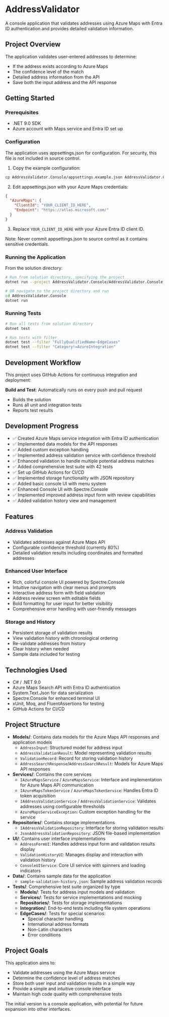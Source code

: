 # AddressValidator

A console application that validates addresses using Azure Maps with Entra ID authentication and provides detailed validation information.

## Project Overview

The application validates user-entered addresses to determine:

- If the address exists according to Azure Maps
- The confidence level of the match
- Detailed address information from the API
- Save both the input address and the API response

<!-- Demo GIF placeholder - will be visible when uncommenting -->
<!--
## Demo

![Address Validator Demo](demo/address-validator-demo.gif)
*Quick demonstration of the address validation workflow*
-->

## Getting Started

### Prerequisites
- .NET 9.0 SDK
- Azure account with Maps service and Entra ID set up

### Configuration
The application uses appsettings.json for configuration. For security, this file is not included in source control.

1. Copy the example configuration:
```bash
cp AddressValidator.Console/appsettings.example.json AddressValidator.Console/appsettings.json
```

2. Edit appsettings.json with your Azure Maps credentials:
```json
{
  "AzureMaps": {
    "ClientId": "YOUR_CLIENT_ID_HERE",
    "Endpoint": "https://atlas.microsoft.com/"
  }
}
```

3. Replace `YOUR_CLIENT_ID_HERE` with your Azure Entra ID client ID.

Note: Never commit appsettings.json to source control as it contains sensitive credentials.

### Running the Application
From the solution directory:
```bash
# Run from solution directory, specifying the project
dotnet run --project AddressValidator.Console/AddressValidator.Console.csproj

# OR navigate to the project directory and run
cd AddressValidator.Console
dotnet run
```

### Running Tests
```bash
# Run all tests from solution directory
dotnet test

# Run tests with filter
dotnet test --filter "FullyQualifiedName~EdgeCases"
dotnet test --filter "Category!=AzureIntegration"
```

## Development Workflow

This project uses GitHub Actions for continuous integration and deployment:

**Build and Test**: Automatically runs on every push and pull request
- Builds the solution
- Runs all unit and integration tests
- Reports test results

## Development Progress

- ✅ Created Azure Maps service integration with Entra ID authentication
- ✅ Implemented data models for the API responses
- ✅ Added custom exception handling
- ✅ Implemented address validation service with confidence threshold
- ✅ Enhanced validation to handle multiple potential address matches
- ✅ Added comprehensive test suite with 42 tests
- ✅ Set up GitHub Actions for CI/CD
- ✅ Implemented storage functionality with JSON repository
- ✅ Added basic console UI with menu system
- ✅ Enhanced Console UI with Spectre.Console
- ✅ Implemented improved address input form with review capabilities
- ✅ Added validation history view and management

## Features

### Address Validation
- Validates addresses against Azure Maps API
- Configurable confidence threshold (currently 80%)
- Detailed validation results including coordinates and formatted addresses

### Enhanced User Interface
- Rich, colorful console UI powered by Spectre.Console
- Intuitive navigation with clear menus and prompts
- Interactive address form with field validation
- Address review screen with editable fields
- Bold formatting for user input for better visibility
- Comprehensive error handling with user-friendly messages

### Storage and History
- Persistent storage of validation results
- View validation history with chronological ordering
- Re-validate addresses from history
- Clear history when needed
- Sample data included for testing

## Technologies Used

- C# / .NET 9.0
- Azure Maps Search API with Entra ID authentication
- System.Text.Json for data serialization
- Spectre.Console for enhanced terminal UI
- xUnit, Moq, and FluentAssertions for testing
- GitHub Actions for CI/CD

## Project Structure

- **Models/**: Contains data models for the Azure Maps API responses and application models
  - `AddressInput`: Structured model for address input
  - `AddressValidationResult`: Model representing validation results
  - `ValidationRecord`: Record for storing validation history
  - `AddressSearchResponse`/`AddressSearchResult`: Models for Azure Maps API responses
- **Services/**: Contains the core services 
  - `IAzureMapsService` / `AzureMapsService`: Interface and implementation for Azure Maps API communication
  - `IAzureMapsTokenService` / `AzureMapsTokenService`: Handles Entra ID token acquisition
  - `IAddressValidationService` / `AddressValidationService`: Validates addresses using configurable thresholds
  - `AzureMapsServiceException`: Custom exception handling for the service
- **Repositories/**: Contains storage implementations
  - `IAddressValidationRepository`: Interface for storing validation results
  - `JsonAddressValidationRepository`: JSON file-based implementation
- **UI/**: Contains user interface implementations
  - `AddressFormUI`: Handles address input form and validation results display
  - `ValidationHistoryUI`: Manages display and interaction with validation history
  - `ConsoleUIService`: Core UI service with spinners and loading indicators
- **Data/**: Contains sample data for the application
  - `sample-validation-history.json`: Sample address validation records
- **Tests/**: Comprehensive test suite organized by type
  - **Models/**: Tests for address input models and validation
  - **Services/**: Tests for service implementations and mocking
  - **Repositories/**: Tests for storage implementations
  - **Integration/**: End-to-end tests including file system operations
  - **EdgeCases/**: Tests for special scenarios:
    - Special character handling
    - International address formats
    - Non-Latin characters
    - Error conditions

## Project Goals

This application aims to:

- Validate addresses using the Azure Maps service
- Determine the confidence level of address matches
- Store both user input and validation results in a simple way
- Provide a simple and intuitive console interface
- Maintain high code quality with comprehensive tests

The initial version is a console application, with potential for future expansion into other interfaces.
